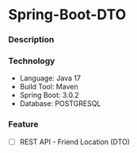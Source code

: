 # Spring-Boot-DTO
### Description

### Technology
* Language: Java 17
* Build Tool: Maven
* Spring Boot: 3.0.2
* Database: POSTGRESQL

### Feature
- [ ] REST API - Friend Location (DTO)
